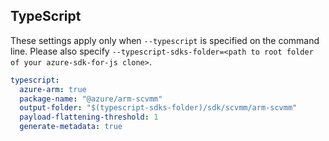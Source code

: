 ## TypeScript

These settings apply only when `--typescript` is specified on the command line.
Please also specify `--typescript-sdks-folder=<path to root folder of your azure-sdk-for-js clone>`.

```yaml $(typescript)
typescript:
  azure-arm: true
  package-name: "@azure/arm-scvmm"
  output-folder: "$(typescript-sdks-folder)/sdk/scvmm/arm-scvmm"
  payload-flattening-threshold: 1
  generate-metadata: true
```
